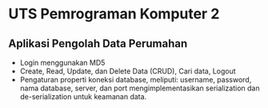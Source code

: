 # UTS Pemrograman Komputer 2

## Aplikasi Pengolah Data Perumahan
* Login menggunakan MD5
* Create, Read, Update, dan Delete Data (CRUD), Cari data, Logout
* Pengaturan properti koneksi database, meliputi: username, password, nama database, server, dan port mengimplementasikan serialization dan de-serialization untuk keamanan data.
